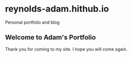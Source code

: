 # reynolds-adam.hithub.io
Personal portfolio and blog

## Welcome to Adam's Portfolio

Thank you for coming to my site. I hope you will come again.
